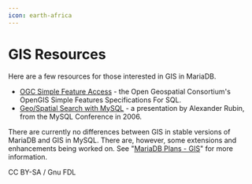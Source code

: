 ```yaml
---
icon: earth-africa
---
```


# GIS Resources

Here are a few resources for those interested in GIS in MariaDB.

* [OGC Simple Feature Access](https://www.opengeospatial.org/standards/sfs) - the Open Geospatial Consortium's OpenGIS Simple Features Specifications For SQL.
* [Geo/Spatial Search with MySQL](https://www.scribd.com/doc/2569355/Geo-Distance-Search-with-MySQL) - a presentation by Alexander Rubin, from the MySQL Conference in 2006.

There are currently no differences between GIS in stable versions of MariaDB and GIS in MySQL. There are, however, some extensions and enhancements being worked on. See "[MariaDB Plans - GIS](broken-reference)" for more information.

CC BY-SA / Gnu FDL
